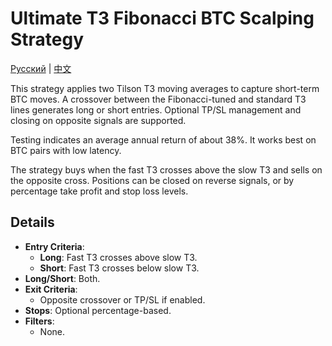 # Ultimate T3 Fibonacci BTC Scalping Strategy
[Русский](README_ru.md) | [中文](README_cn.md)

This strategy applies two Tilson T3 moving averages to capture short-term BTC moves. A crossover between the Fibonacci-tuned and standard T3 lines generates long or short entries. Optional TP/SL management and closing on opposite signals are supported.

Testing indicates an average annual return of about 38%. It works best on BTC pairs with low latency.

The strategy buys when the fast T3 crosses above the slow T3 and sells on the opposite cross. Positions can be closed on reverse signals, or by percentage take profit and stop loss levels.

## Details

- **Entry Criteria**:
  - **Long**: Fast T3 crosses above slow T3.
  - **Short**: Fast T3 crosses below slow T3.
- **Long/Short**: Both.
- **Exit Criteria**:
  - Opposite crossover or TP/SL if enabled.
- **Stops**: Optional percentage-based.
- **Filters**:
  - None.
